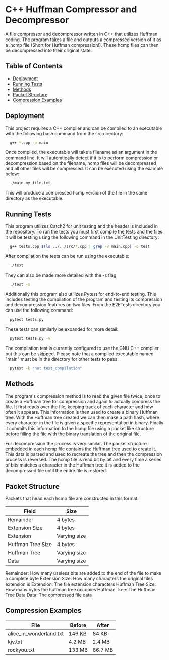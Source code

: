 
# C++ Huffman Compressor and Decompressor

A file compressor and decompressor written in C++ that utilizes Huffman coding. The program takes a file and outputs a compressed version of it as a .hcmp file (Short for Huffman compression!). These hcmp files can then be decompressed into their original state.


## Table of Contents
- [Deployment](#deployment)
- [Running Tests](#running-tests)
- [Methods](#methods)
- [Packet Structure](#packet-structure)
- [Compression Examples](#compression-examples)


## Deployment

This project requires a C++ compiler and can be compiled to an executable with the following bash command from the src directory:

```bash
  g++ *.cpp -o main
```

Once compiled, the executable will take a filename as an argument in the command line. It will automtically detect if it is to perform compression or decompression based on the filename, hcmp files will be decompressed and all other files will be compressed. It can be executed using the example below:

```bash
  ./main my_file.txt
```

This will produce a compressed hcmp version of the file in the same directory as the executable.
## Running Tests

This program utilizes Catch2 for unit testing and the header is included in the repository. To run the tests you must first compile the tests and the files it will be testing using the following command in the UnitTesting directory:

```bash
  g++ tests.cpp $(ls ../../src/*.cpp | grep -v main.cpp) -o test
```
After compilation the tests can be run using the executable:
```bash
  ./test
```
They can also be made more detailed with the -s flag
```bash
  ./test -s
```
Additionally this program also utilizes Pytest for end-to-end testing. This includes testing the compilation of the program and testing its compression and decompression features on two files. From the E2ETests directory you can use the following command:
```bash
  pytest tests.py
```
These tests can similarly be expanded for more detail:
```bash
  pytest tests.py -v
```
The compilation test is currently configured to use the GNU C++ compiler but this can be skipped. Please note that a compiled executable named "main" must be in the directory for other tests to pass:
```bash
  pytest -k "not test_compilation"
```

## Methods

The program's compression method is to read the given file twice, once to create a Huffman tree for compression and again to actually compress the file. It first reads over the file, keeping track of each character and how often it appears. This information is then used to create a binary Huffman tree. With the Huffman tree created we can then make a path hash, where every character in the file is given a specific representation in binary. Finally it commits this information to the hcmp file using a packet like structure before filling the file with the binary translation of the original file.

For decompression the process is very similar. The packet structure embedded in each hcmp file contains the Huffman tree used to create it. This data is parsed and used to recreate the tree and then the compression process is reversed. The hcmp file is read bit by bit and every time a series of bits matches a character in the Huffman tree it is added to the decompressed file until the entire file is restored.
## Packet Structure
Packets that head each hcmp file are constructed in this format:

| Field                | Size               |
|----------------------|---------------------|
| Remainder            | 4 bytes             |
| Extension Size       | 4 bytes             |
| Extension            | Varying size       |
| Huffman Tree Size    | 4 bytes             |
| Huffman Tree         | Varying size       |
| Data                 | Varying size       |


Remainder: How many useless bits are added to the end of the file to make a complete byte
Extension Size: How many characters the original files extension is
Extension: The file extension characters
Huffman Tree Size: How many bytes the huffman tree occupies
Huffman Tree: The Huffman Tree Data
Data: The compressed file data
## Compression Examples
File | Before | After 
--- | --- | --- 
alice_in_wonderland.txt | 146 KB | 84 KB
kjv.txt | 4.2 MB | 2.4 MB 
rockyou.txt | 133 MB | 86.7 MB 